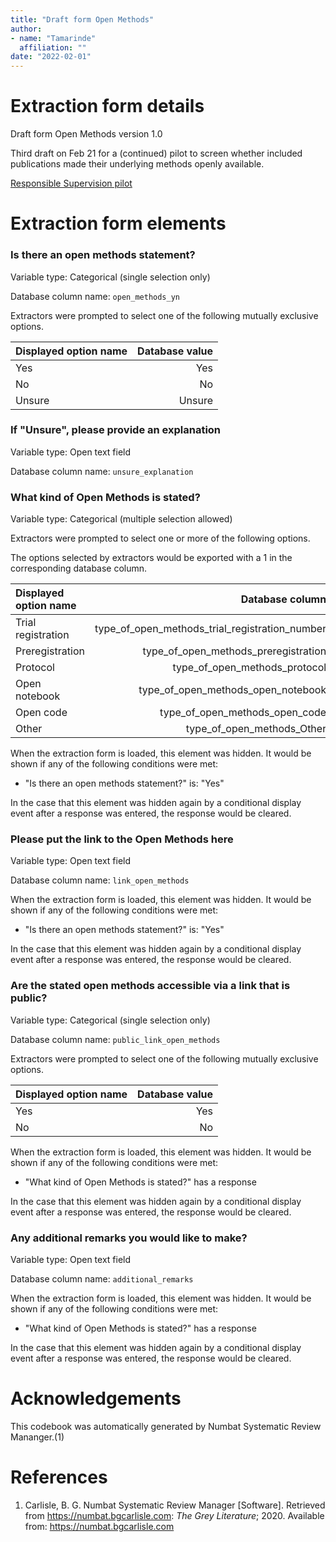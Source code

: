 ```yaml
---
title: "Draft form Open Methods"
author:
- name: "Tamarinde"
  affiliation: ""
date: "2022-02-01"
---
```


# Extraction form details

Draft form Open Methods version 1.0

Third draft on Feb 21 for a (continued) pilot to screen whether included publications made their underlying methods openly available. 

[Responsible Supervision pilot]()

# Extraction form elements

### Is there an open methods statement?

Variable type: Categorical (single selection only)

Database column name: `open_methods_yn`

Extractors were prompted to select one of the following mutually exclusive options.

| Displayed option name | Database value |
|:----------------------|---------------:|
| Yes | Yes |
| No | No |
| Unsure | Unsure |

### If "Unsure", please provide an explanation 

Variable type: Open text field

Database column name: `unsure_explanation`

### What kind of Open Methods is stated?

Variable type: Categorical (multiple selection allowed)

Extractors were prompted to select one or more of the following options.

The options selected by extractors would be exported with a 1 in the corresponding database column.

| Displayed option name | Database column |
|:----------------------|----------------:|
| Trial registration | type_of_open_methods_trial_registration_number |
| Preregistration | type_of_open_methods_preregistration |
| Protocol | type_of_open_methods_protocol |
| Open notebook | type_of_open_methods_open_notebook |
| Open code | type_of_open_methods_open_code |
| Other | type_of_open_methods_Other |

When the extraction form is loaded, this element was hidden. It would be shown if any of the following conditions were met:

* "Is there an open methods statement?" is: "Yes"

In the case that this element was hidden again by a conditional display event after a response was entered, the response would be cleared.

### Please put the link to the Open Methods here 

Variable type: Open text field

Database column name: `link_open_methods`

When the extraction form is loaded, this element was hidden. It would be shown if any of the following conditions were met:

* "Is there an open methods statement?" is: "Yes"

In the case that this element was hidden again by a conditional display event after a response was entered, the response would be cleared.

### Are the stated open methods accessible via a link that is public?

Variable type: Categorical (single selection only)

Database column name: `public_link_open_methods`

Extractors were prompted to select one of the following mutually exclusive options.

| Displayed option name | Database value |
|:----------------------|---------------:|
| Yes | Yes |
| No | No |

When the extraction form is loaded, this element was hidden. It would be shown if any of the following conditions were met:

* "What kind of Open Methods is stated?" has a response

In the case that this element was hidden again by a conditional display event after a response was entered, the response would be cleared.

### Any additional remarks you would like to make?

Variable type: Open text field

Database column name: `additional_remarks`

When the extraction form is loaded, this element was hidden. It would be shown if any of the following conditions were met:

* "What kind of Open Methods is stated?" has a response

In the case that this element was hidden again by a conditional display event after a response was entered, the response would be cleared.

# Acknowledgements

This codebook was automatically generated by Numbat Systematic Review Mananger.(1)

# References

1. Carlisle, B. G. Numbat Systematic Review Manager [Software]. Retrieved from https://numbat.bgcarlisle.com: *The Grey Literature*; 2020. Available from: https://numbat.bgcarlisle.com